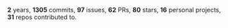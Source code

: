 **2** years, **1305** commits, **97** issues, **62** PRs, **80** stars, **16** personal projects, **31** repos contributed to.
